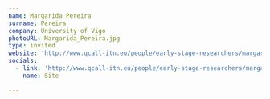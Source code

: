 ```yaml
---
name: Margarida Pereira
surname: Pereira
company: University of Vigo
photoURL: Margarida_Pereira.jpg
type: invited
website: 'http://www.qcall-itn.eu/people/early-stage-researchers/margarida-pereira/'
socials:
  - link: 'http://www.qcall-itn.eu/people/early-stage-researchers/margarida-pereira/'
    name: Site

---
```

